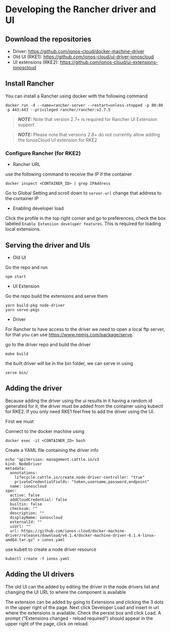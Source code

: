 # Developing the Rancher driver and UI

## Download the repositories
* Driver: https://github.com/ionos-cloud/docker-machine-driver
* Old UI (RKE1): https://github.com/ionos-cloud/ui-driver-ionoscloud
* UI extensions (RKE2): https://github.com/ionos-cloud/ui-extensions-ionoscloud

## Install Rancher
You can install a Rancher using docker with the following command
```
docker run -d --name=rancher-server --restart=unless-stopped -p 80:80 -p 443:443 --privileged rancher/rancher:v2.7.5
```

> **_NOTE:_** Note that version 2.7+ is required for Rancher UI Extension support

> **_NOTE:_** Please note that versions 2.8+ do not currently allow adding the IonosCloud UI extension for RKE2

### Configure Rancher (for RKE2)
* Rancher URL

use the following command to receive the IP if the container
```
docker inspect <CONTAINER_ID> | grep IPAddress
```
Go to Global Setting and scroll down to `server-url`
change that address to the container IP
* Enabling developer load

Click the profile in the top right corner and go to preferences, check the box labeled `Enable Extension developer features`. This is required for loading local extensions.

## Serving the driver and UIs
* Old UI

Go the repo and run
```
npm start
```

* UI Extension

Go the repo build the extensions and serve them
```
yarn build-pkg node-driver
yarn serve-pkgs
```

* Driver

For Rancher to have access to the driver we need to open a local ftp server, for that you can use https://www.npmjs.com/package/serve.

go to the driver repo and build the driver
```
make build
```

the built driver will be in the bin folder, we can serve in using

```
serve bin/
```


## Adding the driver

Because adding the driver using the ui results in it having a random id generated for it, the driver must be added from the container using kubectl for RKE2. If you only need RKE1 feel free to add the driver using the UI.

First we must

Connect to the docker machine using
```
docker exec -it <CONTAINER_ID> bash
```

Create a YAML file containing the driver info
```
echo "apiVersion: management.cattle.io/v3
kind: NodeDriver
metadata:
  annotations:
    lifecycle.cattle.io/create.node-driver-controller: "true"
    privateCredentialFields: "token,username,password,endpoint"
  name: ionoscloud 
spec:
  active: false
  addCloudCredential: false
  builtin: false
  checksum: ""
  description: ""
  displayName: ionoscloud
  externalId: ""
  uiUrl: ""
  url: https://github.com/ionos-cloud/docker-machine-driver/releases/download/v6.1.4/docker-machine-driver-6.1.4-linux-amd64.tar.gz" > ionos.yaml
```
use kubetl to create a node driver resource
  ```
  kubectl create -f ionos.yaml
  ```

## Adding the UI drivers

The old UI can the added by editing the driver in the node drivers list and changing the UI URL to where the component is available

The extension can be added by going to Extensions and clicking the 3 dots in the upper right of the page. Next click Developer Load and insert in url where the extensions is available. Check the persist box and click Load. A prompt ("Extensions changed - reload required") should appear in the upper right of the page, click on reload.
